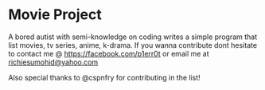 # Movie Project 

A bored autist with semi-knowledge on coding writes a simple program that list movies, tv series, anime, k-drama.
If you wanna contribute dont hesitate to contact me @ https://facebook.com/p1err0t or email me at richiesumohid@yahoo.com

Also special thanks to @cspnfry for contributing in the list!
